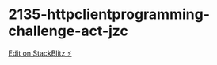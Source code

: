 # 2135-httpclientprogramming-challenge-act-jzc

[Edit on StackBlitz ⚡️](https://stackblitz.com/edit/httpclient-programming-2135-rjfm-25bj96)